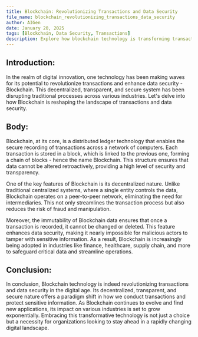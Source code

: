 ```yaml
---
title: Blockchain: Revolutionizing Transactions and Data Security
file_name: blockchain_revolutionizing_transactions_data_security
author: AIGen
date: January 20, 2025
tags: [Blockchain, Data Security, Transactions]
description: Explore how blockchain technology is transforming transactions and enhancing data security in the digital age.
---
```


## Introduction:
In the realm of digital innovation, one technology has been making waves for its potential to revolutionize transactions and enhance data security - Blockchain. This decentralized, transparent, and secure system has been disrupting traditional processes across various industries. Let's delve into how Blockchain is reshaping the landscape of transactions and data security.

## Body:
Blockchain, at its core, is a distributed ledger technology that enables the secure recording of transactions across a network of computers. Each transaction is stored in a block, which is linked to the previous one, forming a chain of blocks - hence the name Blockchain. This structure ensures that data cannot be altered retroactively, providing a high level of security and transparency.

One of the key features of Blockchain is its decentralized nature. Unlike traditional centralized systems, where a single entity controls the data, Blockchain operates on a peer-to-peer network, eliminating the need for intermediaries. This not only streamlines the transaction process but also reduces the risk of fraud and manipulation.

Moreover, the immutability of Blockchain data ensures that once a transaction is recorded, it cannot be changed or deleted. This feature enhances data security, making it nearly impossible for malicious actors to tamper with sensitive information. As a result, Blockchain is increasingly being adopted in industries like finance, healthcare, supply chain, and more to safeguard critical data and streamline operations.

## Conclusion:
In conclusion, Blockchain technology is indeed revolutionizing transactions and data security in the digital age. Its decentralized, transparent, and secure nature offers a paradigm shift in how we conduct transactions and protect sensitive information. As Blockchain continues to evolve and find new applications, its impact on various industries is set to grow exponentially. Embracing this transformative technology is not just a choice but a necessity for organizations looking to stay ahead in a rapidly changing digital landscape.
